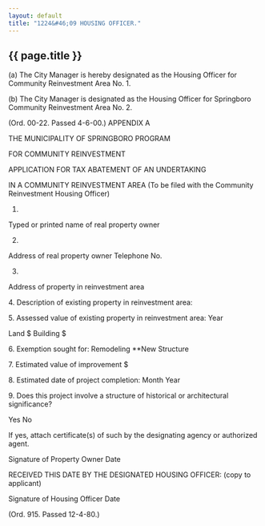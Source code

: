 ```yaml
---
layout: default 
title: "1224&#46;09 HOUSING OFFICER."
---
```


{{ page.title }}
----------------

​(a) The City Manager is hereby designated as the Housing Officer for
Community Reinvestment Area No. 1.

​(b) The City Manager is designated as the Housing Officer for
Springboro Community Reinvestment Area No. 2.

(Ord. 00-22. Passed 4-6-00.) APPENDIX A

THE MUNICIPALITY OF SPRINGBORO PROGRAM

FOR COMMUNITY REINVESTMENT

APPLICATION FOR TAX ABATEMENT OF AN UNDERTAKING

IN A COMMUNITY REINVESTMENT AREA (To be filed with the Community
Reinvestment Housing Officer)

1.

Typed or printed name of real property owner

2.

Address of real property owner Telephone No.

3.

Address of property in reinvestment area

​4. Description of existing property in reinvestment area:

​5. Assessed value of existing property in reinvestment area: Year

Land \$ Building \$

​6. Exemption sought for: Remodeling \*\*New Structure

​7. Estimated value of improvement \$

​8. Estimated date of project completion: Month Year

​9. Does this project involve a structure of historical or architectural
significance?

Yes No

If yes, attach certificate(s) of such by the designating agency or
authorized agent.

Signature of Property Owner Date

RECEIVED THIS DATE BY THE DESIGNATED HOUSING OFFICER: (copy to
applicant)

Signature of Housing Officer Date

(Ord. 915. Passed 12-4-80.)


